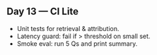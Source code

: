 ## Day 13 — CI Lite
- Unit tests for retrieval & attribution.
- Latency guard: fail if > threshold on small set.
- Smoke eval: run 5 Qs and print summary.
